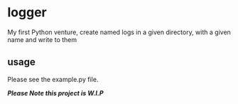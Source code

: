 # logger
My first Python venture, create named logs in a given directory, with a given name and write to them

## usage ##
Please see the example.py file.


***Please Note this project is W.I.P***